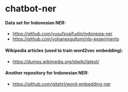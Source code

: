 # chatbot-ner

#### Data set for Indonesian NER:
* https://github.com/yusufsyaifudin/indonesia-ner
* https://github.com/yohanesgultom/nlp-experiments

#### Wikipedia articles (used to train word2vec embedding):
* https://dumps.wikimedia.org/idwiki/latest/

#### Another repository for Indonesian NER: 
* https://github.com/gitshrl/word-embedding-ner

